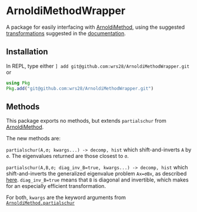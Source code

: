 # ArnoldiMethodWrapper

A package for easily interfacing with [ArnoldiMethod](https://github.com/haampie/ArnoldiMethod.jl), using the suggested [transformations](https://haampie.github.io/ArnoldiMethod.jl/stable/usage/02_spectral_transformations.html) suggested in the [documentation](https://haampie.github.io/ArnoldiMethod.jl/stable/index.html).


## Installation

In REPL, type either `] add git@github.com:wrs28/ArnoldiMethodWrapper.git` or
````JULIA
using Pkg
Pkg.add("git@github.com:wrs28/ArnoldiMethodWrapper.git")
````

## Methods
This package exports no methods, but extends `partialschur` from [ArnoldiMethod](https://github.com/haampie/ArnoldiMethod.jl).

The new methods are:


`partialschur(A,σ; kwargs...) -> decomp, hist` which shift-and-inverts `A` by `σ`. The eigenvalues returned are those closest to `σ`.


`partialschur(A,B,σ; diag_inv_B=true, kwargs...) -> decomp, hist` which shift-and-inverts the generalized eigenvalue problem `Ax=σBx`, as described [here](https://haampie.github.io/ArnoldiMethod.jl/stable/theory.html#Spectral-transformations-1). `diag_inv_B=true` means that `B` is diagonal and invertible, which makes for an especially efficient transformation.

For both, `kwargs` are the keyword arguments from [`ArnoldiMethod.partialschur`](https://haampie.github.io/ArnoldiMethod.jl/stable/usage/01_getting_started.html#ArnoldiMethod.partialschur)
